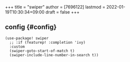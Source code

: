 +++
title = "swiper"
author = [7696122]
lastmod = 2022-01-19T10:30:34+09:00
draft = false
+++

## config {#config}

```elisp
(use-package! swiper
  ;; :if (featurep! :completion 'ivy)
  :custom
  (swiper-goto-start-of-match t)
  (swiper-include-line-number-in-search t))
```
